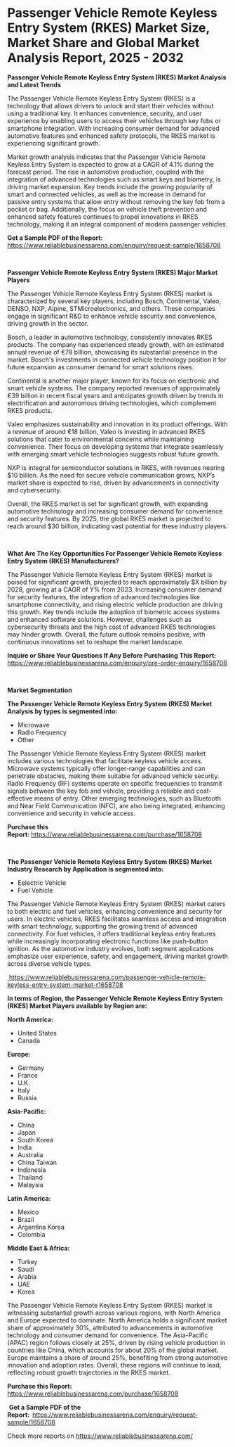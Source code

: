 <p><h1>Passenger Vehicle Remote Keyless Entry System (RKES) Market Size, Market Share and Global Market Analysis Report, 2025 - 2032</h1></p><p><strong>Passenger Vehicle Remote Keyless Entry System (RKES) Market Analysis and Latest Trends</strong></p>
<p><p>The Passenger Vehicle Remote Keyless Entry System (RKES) is a technology that allows drivers to unlock and start their vehicles without using a traditional key. It enhances convenience, security, and user experience by enabling users to access their vehicles through key fobs or smartphone integration. With increasing consumer demand for advanced automotive features and enhanced safety protocols, the RKES market is experiencing significant growth.</p><p>Market growth analysis indicates that the Passenger Vehicle Remote Keyless Entry System is expected to grow at a CAGR of 4.1% during the forecast period. The rise in automotive production, coupled with the integration of advanced technologies such as smart keys and biometry, is driving market expansion. Key trends include the growing popularity of smart and connected vehicles, as well as the increase in demand for passive entry systems that allow entry without removing the key fob from a pocket or bag. Additionally, the focus on vehicle theft prevention and enhanced safety features continues to propel innovations in RKES technology, making it an integral component of modern passenger vehicles.</p></p>
<p><strong>Get a Sample PDF of the Report:&nbsp;</strong> <a href="https://www.reliablebusinessarena.com/enquiry/request-sample/1658708?utm_campaign=2632&utm_medium=2&utm_source=Github&utm_content=ia&utm_term=23032025&utm_id=passenger-vehicle-remote-keyless-entry-system-rkes">https://www.reliablebusinessarena.com/enquiry/request-sample/1658708</a></p>
<p>&nbsp;</p>
<p><strong>Passenger Vehicle Remote Keyless Entry System (RKES) Major Market Players</strong></p>
<p><p>The Passenger Vehicle Remote Keyless Entry System (RKES) market is characterized by several key players, including Bosch, Continental, Valeo, DENSO, NXP, Alpine, STMicroelectronics, and others. These companies engage in significant R&D to enhance vehicle security and convenience, driving growth in the sector.</p><p>Bosch, a leader in automotive technology, consistently innovates RKES products. The company has experienced steady growth, with an estimated annual revenue of €78 billion, showcasing its substantial presence in the market. Bosch's investments in connected vehicle technology position it for future expansion as consumer demand for smart solutions rises.</p><p>Continental is another major player, known for its focus on electronic and smart vehicle systems. The company reported revenues of approximately €39 billion in recent fiscal years and anticipates growth driven by trends in electrification and autonomous driving technologies, which complement RKES products.</p><p>Valeo emphasizes sustainability and innovation in its product offerings. With a revenue of around €18 billion, Valeo is investing in advanced RKES solutions that cater to environmental concerns while maintaining convenience. Their focus on developing systems that integrate seamlessly with emerging smart vehicle technologies suggests robust future growth.</p><p>NXP is integral for semiconductor solutions in RKES, with revenues nearing $10 billion. As the need for secure vehicle communication grows, NXP’s market share is expected to rise, driven by advancements in connectivity and cybersecurity.</p><p>Overall, the RKES market is set for significant growth, with expanding automotive technology and increasing consumer demand for convenience and security features. By 2025, the global RKES market is projected to reach around $30 billion, indicating vast potential for these industry players.</p></p>
<p>&nbsp;</p>
<p><strong>What Are The Key Opportunities For Passenger Vehicle Remote Keyless Entry System (RKES) Manufacturers?</strong></p>
<p><p>The Passenger Vehicle Remote Keyless Entry System (RKES) market is poised for significant growth, projected to reach approximately $X billion by 2028, growing at a CAGR of Y% from 2023. Increasing consumer demand for security features, the integration of advanced technologies like smartphone connectivity, and rising electric vehicle production are driving this growth. Key trends include the adoption of biometric access systems and enhanced software solutions. However, challenges such as cybersecurity threats and the high cost of advanced RKES technologies may hinder growth. Overall, the future outlook remains positive, with continuous innovations set to reshape the market landscape.</p></p>
<p><strong>Inquire or Share Your Questions If Any Before Purchasing This Report:</strong> <a href="https://www.reliablebusinessarena.com/enquiry/pre-order-enquiry/1658708?utm_campaign=2632&utm_medium=2&utm_source=Github&utm_content=ia&utm_term=23032025&utm_id=passenger-vehicle-remote-keyless-entry-system-rkes">https://www.reliablebusinessarena.com/enquiry/pre-order-enquiry/1658708</a></p>
<p>&nbsp;</p>
<p><strong>Market Segmentation</strong></p>
<p><strong>The Passenger Vehicle Remote Keyless Entry System (RKES) Market Analysis by types is segmented into:</strong></p>
<p><ul><li>Microwave</li><li>Radio Frequency</li><li>Other</li></ul></p>
<p><p>The Passenger Vehicle Remote Keyless Entry System (RKES) market includes various technologies that facilitate keyless vehicle access. Microwave systems typically offer longer-range capabilities and can penetrate obstacles, making them suitable for advanced vehicle security. Radio Frequency (RF) systems operate on specific frequencies to transmit signals between the key fob and vehicle, providing a reliable and cost-effective means of entry. Other emerging technologies, such as Bluetooth and Near Field Communication (NFC), are also being integrated, enhancing convenience and security in vehicle access.</p></p>
<p><strong>Purchase this Report:&nbsp;</strong><a href="https://www.reliablebusinessarena.com/purchase/1658708?utm_campaign=2632&utm_medium=2&utm_source=Github&utm_content=ia&utm_term=23032025&utm_id=passenger-vehicle-remote-keyless-entry-system-rkes">https://www.reliablebusinessarena.com/purchase/1658708</a></p>
<p>&nbsp;</p>
<p><strong>The Passenger Vehicle Remote Keyless Entry System (RKES) Market Industry Research by Application is segmented into:</strong></p>
<p><ul><li>Eelectric Vehicle</li><li>Fuel Vehicle</li></ul></p>
<p><p>The Passenger Vehicle Remote Keyless Entry System (RKES) market caters to both electric and fuel vehicles, enhancing convenience and security for users. In electric vehicles, RKES facilitates seamless access and integration with smart technology, supporting the growing trend of advanced connectivity. For fuel vehicles, it offers traditional keyless entry features while increasingly incorporating electronic functions like push-button ignition. As the automotive industry evolves, both segment applications emphasize user experience, safety, and engagement, driving market growth across diverse vehicle types.</p></p>
<p><a href="https://www.reliablebusinessarena.com/passenger-vehicle-remote-keyless-entry-system-market-r1658708?utm_campaign=2632&utm_medium=2&utm_source=Github&utm_content=ia&utm_term=23032025&utm_id=passenger-vehicle-remote-keyless-entry-system-rkes">&nbsp;https://www.reliablebusinessarena.com/passenger-vehicle-remote-keyless-entry-system-market-r1658708</a></p>
<p><strong>In terms of Region, the Passenger Vehicle Remote Keyless Entry System (RKES) Market Players available by Region are:</strong></p>
<p>
    <p> <strong> North America: </strong>
        <ul>
            <li>United States</li>
            <li>Canada</li>
        </ul>
        </p> 
    <p> <strong> Europe: </strong>
        <ul>
            <li>Germany</li>
            <li>France</li>
            <li>U.K.</li>
            <li>Italy</li>
            <li>Russia</li>
        </ul>
        </p> 
    <p> <strong> Asia-Pacific: </strong>
        <ul>
            <li>China</li>
            <li>Japan</li>
            <li>South Korea</li>
            <li>India</li>
            <li>Australia</li>
            <li>China Taiwan</li>
            <li>Indonesia</li>
            <li>Thailand</li>
            <li>Malaysia</li>
        </ul>
        </p> 
    <p> <strong> Latin America: </strong>
        <ul>
            <li>Mexico</li>
            <li>Brazil</li>
            <li>Argentina Korea</li>
            <li>Colombia</li>
        </ul>
        </p> 
    <p> <strong> Middle East & Africa: </strong>
        <ul>
            <li>Turkey</li>
            <li>Saudi</li>
            <li>Arabia</li>
            <li>UAE</li>
            <li>Korea</li>
        </ul>
    </p>
    </p>
<p><p>The Passenger Vehicle Remote Keyless Entry System (RKES) market is witnessing substantial growth across various regions, with North America and Europe expected to dominate. North America holds a significant market share of approximately 30%, attributed to advancements in automotive technology and consumer demand for convenience. The Asia-Pacific (APAC) region follows closely at 25%, driven by rising vehicle production in countries like China, which accounts for about 20% of the global market. Europe maintains a share of around 25%, benefiting from strong automotive innovation and adoption rates. Overall, these regions will continue to lead, reflecting robust growth trajectories in the RKES market.</p></p>
<p><strong>Purchase this Report: </strong><a href="https://www.reliablebusinessarena.com/purchase/1658708?utm_campaign=2632&utm_medium=2&utm_source=Github&utm_content=ia&utm_term=23032025&utm_id=passenger-vehicle-remote-keyless-entry-system-rkes">https://www.reliablebusinessarena.com/purchase/1658708</a></p>
<p>&nbsp;<strong>Get a Sample PDF of the Report:&nbsp;&nbsp;</strong><a href="https://www.reliablebusinessarena.com/enquiry/request-sample/1658708?utm_campaign=2632&utm_medium=2&utm_source=Github&utm_content=ia&utm_term=23032025&utm_id=passenger-vehicle-remote-keyless-entry-system-rkes">https://www.reliablebusinessarena.com/enquiry/request-sample/1658708</a></p>
<p><strong></strong></p>
<p>Check more reports on <a href="https://www.reliablebusinessarena.com/?utm_campaign=2632&utm_medium=2&utm_source=Github&utm_content=ia&utm_term=23032025&utm_id=passenger-vehicle-remote-keyless-entry-system-rkes">https://www.reliablebusinessarena.com/</a></p>